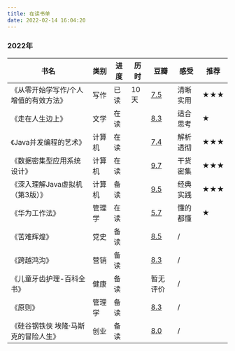 ```yaml
---
title: 在读书单
date: 2022-02-14 16:04:20
---
```




### 2022年 


|书名|类别|进度|历时|豆瓣|感受|推荐|
| ---- | ---- | ---- | ---- | ---- | ---- | ---- |
|《从零开始学写作/个人增值的有效方法》|写作|已读|10天|[7.5](https://book.douban.com/subject/30266255/)|清晰实用|**★★★**|
|《走在人生边上》|文学|在读||[8.3](https://book.douban.com/subject/26855800/)|适合思考|**★**|
|《Java并发编程的艺术》|计算机|在读||[7.4](https://book.douban.com/subject/26591326/)|解析透彻|**★★★**|
|《数据密集型应用系统设计》|计算机|在读||[9.7](https://book.douban.com/subject/30329536/)|干货密集|**★★★**|
|《深入理解Java虚拟机（第3版）》|计算机|备读||[9.5](https://book.douban.com/subject/34907497/)|经典实践|**★★★**|
|《华为工作法》|管理学|在读||[5.7](https://book.douban.com/subject/26932497/)|懂的都懂|**★**|
|《苦难辉煌》|党史|备读||[8.5](https://book.douban.com/subject/35177921/)|/||
|《跨越鸿沟》|营销|备读||[8.3](https://book.douban.com/subject/3320425/)|/||
|《儿童牙齿护理-百科全书》|健康|备读||暂无评价|/||
|《原则》|管理学|备读||[8.3](https://book.douban.com/subject/27608239/)|/||
|《硅谷钢铁侠 埃隆·马斯克的冒险人生》|创业|备读||[8.0](https://book.douban.com/subject/26759508/)|/||